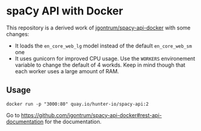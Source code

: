 # spaCy API with Docker

This repository is a derived work of [jgontrum/spacy-api-docker](https://github.com/jgontrum/spacy-api-docker) with some changes:

* It loads the `en_core_web_lg` model instead of the default `en_core_web_sm` one
* It uses gunicorn for improved CPU usage. Use the `WORKERS` environement variable to change the default of 4 workds. Keep in mind though that each worker uses a large amount of RAM.

## Usage

`docker run -p "3000:80" quay.io/hunter-io/spacy-api:2`

Go to https://github.com/jgontrum/spacy-api-docker#rest-api-documentation for the documentation.
